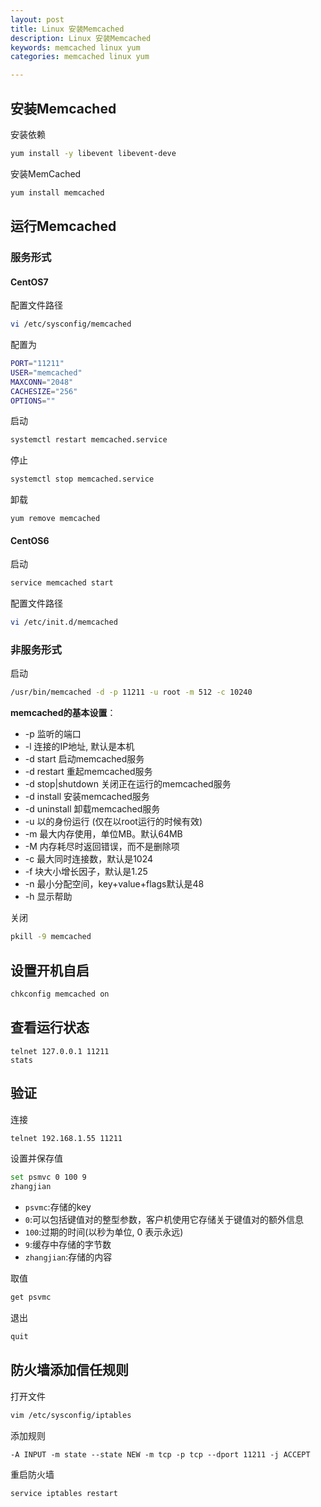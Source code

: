 ```yaml
---
layout: post
title: Linux 安装Memcached
description: Linux 安装Memcached
keywords: memcached linux yum
categories: memcached linux yum

---
```


## 安装Memcached

安装依赖

```bash
yum install -y libevent libevent-deve
```

安装MemCached

```bash
yum install memcached
```

## 运行Memcached

### 服务形式


#### CentOS7

配置文件路径

```bash
vi /etc/sysconfig/memcached
```

配置为

```bash
PORT="11211"
USER="memcached"
MAXCONN="2048"
CACHESIZE="256"
OPTIONS=""
```

启动

```bash
systemctl restart memcached.service
```

停止

```bash
systemctl stop memcached.service
```

卸载

```
yum remove memcached
```



#### CentOS6

启动

```bash
service memcached start
```

配置文件路径

```bash
vi /etc/init.d/memcached
```



### 非服务形式

启动

```bash
/usr/bin/memcached -d -p 11211 -u root -m 512 -c 10240
```



**memcached的基本设置**：

+ -p 监听的端口
+ -l 连接的IP地址, 默认是本机
+ -d start 启动memcached服务
+ -d restart 重起memcached服务
+ -d stop|shutdown 关闭正在运行的memcached服务
+ -d install 安装memcached服务
+ -d uninstall 卸载memcached服务
+ -u 以的身份运行 (仅在以root运行的时候有效)
+ -m 最大内存使用，单位MB。默认64MB
+ -M 内存耗尽时返回错误，而不是删除项
+ -c 最大同时连接数，默认是1024
+ -f 块大小增长因子，默认是1.25
+ -n 最小分配空间，key+value+flags默认是48
+ -h 显示帮助



关闭

```bash
pkill -9 memcached
```



## 设置开机自启

```bash
chkconfig memcached on
```

## 查看运行状态

```
telnet 127.0.0.1 11211
stats
```



## 验证

连接

```bash
telnet 192.168.1.55 11211
```

设置并保存值

```bash
set psmvc 0 100 9
zhangjian
```

+ `psvmc`:存储的key
+ `0`:可以包括键值对的整型参数，客户机使用它存储关于键值对的额外信息 
+ `100`:过期的时间(以秒为单位, 0 表示永远)
+ `9`:缓存中存储的字节数
+ `zhangjian`:存储的内容

取值

```bash
get psvmc
```

退出

```bash
quit
```

## 防火墙添加信任规则

打开文件

```bash
vim /etc/sysconfig/iptables
```

添加规则

```
-A INPUT -m state --state NEW -m tcp -p tcp --dport 11211 -j ACCEPT
```

重启防火墙

```
service iptables restart 
```

